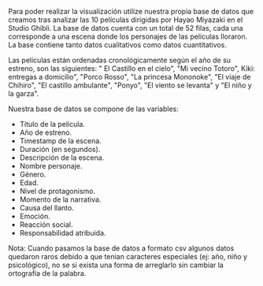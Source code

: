 Para poder realizar la visualización utilize nuestra propia base de datos que creamos tras analizar las 10 películas dirigidas por Hayao Miyazaki en el Studio Ghibli. La base de datos cuenta con un total de 52 filas, cada una corresponde a una escena donde los personajes de las películas lloraron. La base contiene tanto datos cualitativos como datos cuantitativos.

Las películas están ordenadas cronológicamente según el año de su estreno,  son las siguientes: " El Castillo en el cielo", "Mi vecino Totoro", Kiki: entregas a domicilio", "Porco Rosso", "La princesa Mononoke", "El viaje de Chihiro", "El castillo ambulante", "Ponyo", "El viento se levanta" y "El niño y la garza".

Nuestra base de datos se compone de las variables:
- Título de la película.
- Año de estreno.
- Timestamp de la escena.
- Duración (en segundos).
- Descripción de la escena.
- Nombre personaje.
- Género.
- Edad.
- Nivel de protagonismo.
- Momento de la narrativa.
- Causa del llanto.
- Emoción.
- Reacción social.
- Responsabilidad atribuida.

Nota: Cuando pasamos la base de datos a formato csv algunos datos quedaron raros debido a que tenian caracteres especiales (ej: año, niño y psicológico), no se si exista una forma de arreglarlo sin cambiar la ortografía de la palabra.

